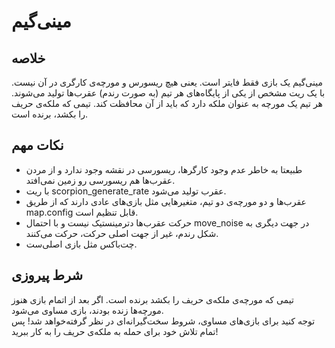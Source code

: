 # مینی‌گیم
## خلاصه
مینی‌گیم یک بازی فقط فایتر است. یعنی هیچ ریسورس و مورچه‌ی کارگری در آن نیست. با یک ریت مشخص از یکی از پایگاه‌های هر تیم (به صورت رندم) عقرب‌ها تولید می‌شوند. هر تیم یک مورچه به عنوان ملکه دارد که باید از آن محافظت کند. تیمی که ملکه‌ی حریف را بکشد، برنده است.

## نکات مهم
* طبیعتا به خاطر عدم وجود کارگر‌ها، ریسورسی در نقشه وجود ندارد و از مردن عقرب‌ها هم ریسورسی رو زمین نمی‌افتد.
* با ریت scorpion_generate_rate عقرب تولید می‌شود.
* عقرب‌ها و دو مورچه‌ی دو تیم، متغیرهایی مثل بازی‌های عادی دارند که از طریق map.config قابل تنظیم است.
* حرکت عقرب‌ها دترمینستیک نیست و با احتمال move_noise در جهت دیگری به شکل رندم، غیر از جهت اصلی حرکت، حرکت می‌کنند.
* چت‌باکس مثل بازی اصلی‌ست.
 
 ## شرط پیروزی
 تیمی که مورچه‌ی ملکه‌ی حریف را بکشد برنده است. اگر بعد از اتمام بازی هنوز مورچه‌ها زنده بودند، بازی مساوی می‌شود.  
 توجه کنید برای بازی‌های مساوی، شروط سخت‌گیرانه‌ای در نظر گرفته‌خواهد شد! پس تمام تلاش خود برای حمله به ملکه‌ی حریف را به کار ببرید!
